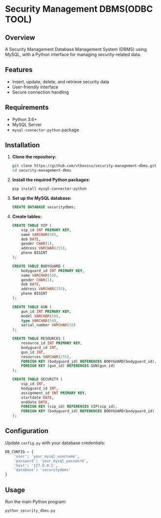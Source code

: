 # Security Management DBMS(ODBC TOOL)

## Overview
A Security Management Database Management System (DBMS) using MySQL, with a Python interface for managing security-related data.

## Features
- Insert, update, delete, and retrieve security data
- User-friendly interface
- Secure connection handling

## Requirements
- Python 3.6+
- MySQL Server
- `mysql-connector-python` package

## Installation

1. **Clone the repository:**
   ```bash
   git clone https://github.com/vtbossss/security-management-dbms.git
   cd security-management-dbms
   ```

2. **Install the required Python packages:**
   ```bash
   pip install mysql-connector-python
   ```

3. **Set up the MySQL database:**
   ```sql
   CREATE DATABASE securitydbms;
   ```

4. **Create tables:**
   ```sql
   CREATE TABLE VIP (
       vip_id INT PRIMARY KEY,
       name VARCHAR(50),
       dob DATE,
       gender CHAR(1),
       address VARCHAR(255),
       phone BIGINT
   );

   CREATE TABLE BODYGUARD (
       bodyguard_id INT PRIMARY KEY,
       name VARCHAR(50),
       gender CHAR(1),
       dob DATE,
       address VARCHAR(255),
       phone BIGINT
   );

   CREATE TABLE GUN (
       gun_id INT PRIMARY KEY,
       model VARCHAR(50),
       type VARCHAR(50),
       serial_number VARCHAR(50)
   );

   CREATE TABLE RESOURCES (
       resource_id INT PRIMARY KEY,
       bodyguard_id INT,
       gun_id INT,
       resources VARCHAR(255),
       FOREIGN KEY (bodyguard_id) REFERENCES BODYGUARD(bodyguard_id),
       FOREIGN KEY (gun_id) REFERENCES GUN(gun_id)
   );

   CREATE TABLE SECURITY (
       vip_id INT,
       bodyguard_id INT,
       assignment_id INT PRIMARY KEY,
       startdate DATE,
       enddate DATE,
       FOREIGN KEY (vip_id) REFERENCES VIP(vip_id),
       FOREIGN KEY (bodyguard_id) REFERENCES BODYGUARD(bodyguard_id)
   );
   ```

## Configuration
Update `config.py` with your database credentials:
```python
DB_CONFIG = {
    'user': 'your_mysql_username',
    'password': 'your_mysql_password',
    'host': '127.0.0.1',
    'database': 'securitydbms'
}
```

## Usage
Run the main Python program:
```python
python security_dbms.py
```
